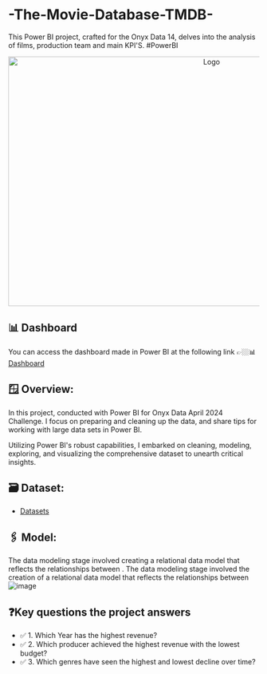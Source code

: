 # -The-Movie-Database-TMDB-
This Power BI project, crafted for the Onyx Data 14, delves into the analysis of films, production team and main KPI'S. #PowerBI

<div align="center">
<img src="" alt="Logo" width="800" height="500">
</div>

## 📊 Dashboard
You can access the dashboard made in Power BI at the following link 👉🏼📊 [Dashboard](https://app.powerbi.com/view?r=eyJrIjoiNjUyODlkZDAtMmZhNS00NWE3LTk2NjYtNzNmZTgwNThlMGNjIiwidCI6IjA1ZWE3NGEzLTkyYzUtNGMzMS05NzhhLTkyNWMzYzc5OWNkMCIsImMiOjh9)

## 🪟 Overview:

In this project, conducted with Power BI for Onyx Data April 2024 Challenge. I focus on preparing and cleaning up the data, and share tips for working with large data sets in Power BI.

Utilizing Power BI's robust capabilities, I embarked on cleaning, modeling, exploring, and visualizing the comprehensive dataset to unearth critical insights.


## 🗃️ Dataset:

* [Datasets]()

## 🖇️ Model:

The data modeling stage involved creating a relational data model that reflects the relationships between .
The data modeling stage involved the creation of a relational data model that reflects the relationships between
![image]()


 ## ❓Key questions the project answers
* ✅ 1. Which Year has the highest revenue?
* ✅ 2. Which producer achieved the highest revenue with the lowest budget?
* ✅ 3. Which genres have seen the highest and lowest decline over time?
